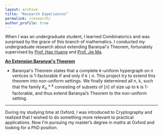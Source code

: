 ```yaml
---
layout: archive
title: "Research Experiences"
permalink: /research/
author_profile: true
---
```


When I was an undergraduate student, I learned Combinatorics and was surprised by the grace of this branch of mathematics. I conducted my undergraduate research about extending Baranyai's Theorem, fortunately supervised by [Prof. Hao Huang](https://blog.nus.edu.sg/huanghao/) and [Prof. Jie Ma](http://staff.ustc.edu.cn/~jiema/).    

**[An Extension Baranyai's Theorem](https://arxiv.org/pdf/2207.00277.pdf)**  

- Baranyai's Theorem states that a complete $k$-uniform hypergraph on $n$ vertices is $1$-factorable if and only if $k\mid n$. This project try to extend this theorem into non-uniform settings. We finally determined all n, k, such that the family $K_n^{\le k}$ consisting of subsets of $[n]$ of size up to k is 1-factorable, and thus extend Baranyai’s Theorem to the non-uniform setting.  

***
During my studying time at Oxford, I was introduced to Cryptography and realized that I wished to do something more relevant to practical applications. Now I'm pursuing my master’s degree in maths at Oxford and looking for a PhD position.
